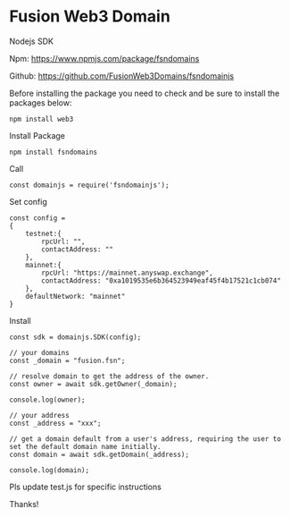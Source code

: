 # Fusion Web3 Domain

Nodejs SDK

Npm: https://www.npmjs.com/package/fsndomains

Github: https://github.com/FusionWeb3Domains/fsndomainjs

Before installing the package you need to check and be sure to install the packages below:

```
npm install web3 
```

Install Package

```
npm install fsndomains
```

Call 
```
const domainjs = require('fsndomainjs');
```

Set config
```
const config = 
{
	testnet:{
		rpcUrl: "",
		contactAddress: ""
	},
	mainnet:{ 
		rpcUrl: "https://mainnet.anyswap.exchange",
		contactAddress: "0xa1019535e6b364523949eaf45f4b17521c1cb074"
	},
	defaultNetwork: "mainnet"
}
```

Install

```
const sdk = domainjs.SDK(config);
```
```
// your domains
const _domain = "fusion.fsn";
	
// resolve domain to get the address of the owner.
const owner = await sdk.getOwner(_domain);

console.log(owner);

// your address
const _address = "xxx";

// get a domain default from a user's address, requiring the user to set the default domain name initially.
const domain = await sdk.getDomain(_address);

console.log(domain);
```
Pls update test.js for specific instructions

Thanks!



